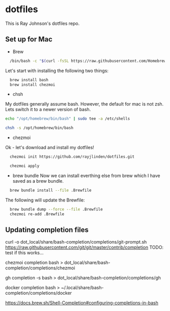# dotfiles

This is Ray Johnson's dotfiles repo.

## Set up for Mac

- Brew
```sh
  /bin/bash -c "$(curl -fsSL https://raw.githubusercontent.com/Homebrew/install/HEAD/install.sh)"
```

Let's start with installing the following two things:
```sh
  brew install bash
  brew install chezmoi
```

- chsh  

My dotfiles generally assume bash.  However, the default for mac is not
zsh.  Lets switch it to a newer version of bash.

```sh
echo "/opt/homebrew/bin/bash" | sudo tee -a /etc/shells

chsh -s /opt/homebrew/bin/bash
```

- chezmoi

Ok - let's download and install my dotfiles!
```sh
  chezmoi init https://github.com/rayjlinden/dotfiles.git

  chezmoi apply
```

- brew bundle
Now we can install everthing else from brew which I have saved as a brew bundle.

```sh
  brew bundle install --file .Brewfile
```

The following will update the Brewfile:
```sh
  brew bundle dump --force --file .Brewfile
  chezmoi re-add .Brewfile
```

## Updating completion files
curl -o dot_local/share/bash-completion/completions/git-prompt.sh https://raw.githubusercontent.com/git/git/master/contrib/completion
TODO: test if this works...

chezmoi completion bash > dot_local/share/bash-completion/completions/chezmoi

gh completion -s bash > dot_local/share/bash-completion/completions/gh

docker completion bash > ~/.local/share/bash-completion/completions/docker

https://docs.brew.sh/Shell-Completion#configuring-completions-in-bash

